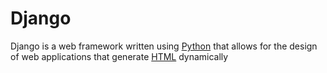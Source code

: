 # Django

Django is a web framework written using [Python](/Python) that allows for the design of web applications that generate [HTML](/HTML) dynamically